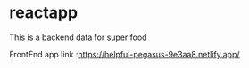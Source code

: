 # reactapp
This is a backend data for super food


FrontEnd app link :https://helpful-pegasus-9e3aa8.netlify.app/

